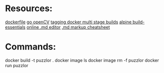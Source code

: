 # Resources:

[dockerfile](https://docs.docker.com/develop/develop-images/dockerfile_best-practices/)
[go openCV](https://gocv.io)
[tagging docker multi stage builds](https://devops.stackexchange.com/questions/4447/docker-tags-for-multi-stage-builds-for-series-of-docker-images-out-of-one-docker)
[alpine build-essentials](https://github.com/gliderlabs/docker-alpine/issues/24)
[online .md editor](https://dillinger.io/)
[.md markup cheatsheet](https://github.com/adam-p/markdown-here/wiki/Markdown-Cheatsheet#headers)

# Commands:

docker build -t puzzlor .
docker image ls
docker image rm -f puzzlor
docker run puzzlor